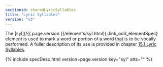 ```yaml
---
sectionid: sharedLyricSyllables
title: "Lyric Syllables"
version: "v3"
---
```




The [syl](/{{ page.version }}/elements/syl.html){:.link_odd_elementSpec} element is used to mark a word or portion of a word that is
to be vocally performed. A fuller description of its use is provided in chapter <a class="link_ptr" title="Lyric Syllables" href="/{{ page.version }}/guidelines/lyricsDesc.html#lyricsSyl">15.1 Lyric Syllables</a>.



{% include specDesc.html version=page.version key="syl" atts="" %}



